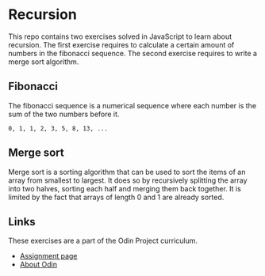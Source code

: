 # Recursion

This repo contains two exercises solved in JavaScript to learn about recursion.
The first exercise requires to calculate a certain amount of numbers in the
fibonacci sequence. The second exercise requires to write a merge sort
algorithm.

## Fibonacci

The fibonacci sequence is a numerical sequence where each number is the sum of
the two numbers before it.

`0, 1, 1, 2, 3, 5, 8, 13, ...`

## Merge sort

Merge sort is a sorting algorithm that can be used to sort the items of an array
from smallest to largest. It does so by recursively splitting the array into two
halves, sorting each half and merging them back together. It is limited by the
fact that arrays of length 0 and 1 are already sorted.

## Links

These exercises are a part of the Odin Project curriculum.

- [Assignment page](https://www.theodinproject.com/lessons/javascript-recursion)
- [About Odin](https://www.theodinproject.com/about)
